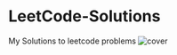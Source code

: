 # LeetCode-Solutions
My Solutions to leetcode problems
![cover](https://user-images.githubusercontent.com/91598274/187018274-64424091-f85d-4286-a150-b02ee1bf1b5e.png)
